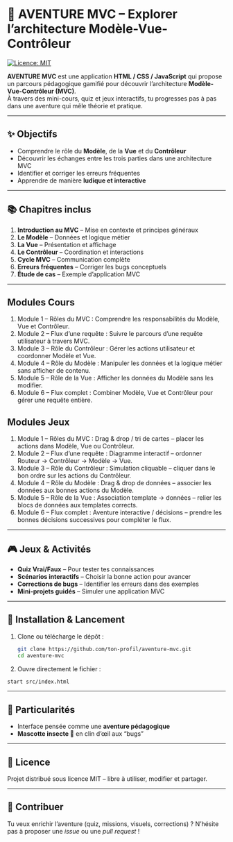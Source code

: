# 🧭 AVENTURE MVC – Explorer l’architecture Modèle-Vue-Contrôleur

[![Licence: MIT](https://img.shields.io/badge/License-MIT-yellow.svg)](https://opensource.org/licenses/MIT)

**AVENTURE MVC** est une application **HTML / CSS / JavaScript** qui propose un parcours pédagogique gamifié pour découvrir l’architecture **Modèle-Vue-Contrôleur (MVC)**.  
À travers des mini-cours, quiz et jeux interactifs, tu progresses pas à pas dans une aventure qui mêle théorie et pratique.

---

## ✨ Objectifs

- Comprendre le rôle du **Modèle**, de la **Vue** et du **Contrôleur**  
- Découvrir les échanges entre les trois parties dans une architecture MVC  
- Identifier et corriger les erreurs fréquentes  
- Apprendre de manière **ludique et interactive**  

---

## 📚 Chapitres inclus

1. **Introduction au MVC** – Mise en contexte et principes généraux  
2. **Le Modèle** – Données et logique métier  
3. **La Vue** – Présentation et affichage  
4. **Le Contrôleur** – Coordination et interactions  
5. **Cycle MVC** – Communication complète  
6. **Erreurs fréquentes** – Corriger les bugs conceptuels  
7. **Étude de cas** – Exemple d’application MVC  

---

## Modules Cours

1. Module 1 – Rôles du MVC : Comprendre les responsabilités du Modèle, Vue et Contrôleur.
2. Module 2 – Flux d’une requête : Suivre le parcours d’une requête utilisateur à travers MVC.
3. Module 3 – Rôle du Contrôleur : Gérer les actions utilisateur et coordonner Modèle et Vue.
4. Module 4 – Rôle du Modèle : Manipuler les données et la logique métier sans afficher de contenu.
5. Module 5 – Rôle de la Vue : Afficher les données du Modèle sans les modifier.
6. Module 6 – Flux complet : Combiner Modèle, Vue et Contrôleur pour gérer une requête entière.

## Modules Jeux

1. Module 1 – Rôles du MVC : Drag & drop / tri de cartes – placer les actions dans Modèle, Vue ou Contrôleur.
2. Module 2 – Flux d’une requête : Diagramme interactif – ordonner Routeur → Contrôleur → Modèle → Vue.
3. Module 3 – Rôle du Contrôleur : Simulation cliquable – cliquer dans le bon ordre sur les actions du Contrôleur.
4. Module 4 – Rôle du Modèle : Drag & drop de données – associer les données aux bonnes actions du Modèle.
5. Module 5 – Rôle de la Vue : Association template → données – relier les blocs de données aux templates corrects.
6. Module 6 – Flux complet : Aventure interactive / décisions – prendre les bonnes décisions successives pour compléter le flux.

---

## 🎮 Jeux & Activités

- **Quiz Vrai/Faux** – Pour tester tes connaissances  
- **Scénarios interactifs** – Choisir la bonne action pour avancer  
- **Corrections de bugs** – Identifier les erreurs dans des exemples  
- **Mini-projets guidés** – Simuler une application MVC  

---

## 🚀 Installation & Lancement

1. Clone ou télécharge le dépôt :

   ```bash
   git clone https://github.com/ton-profil/aventure-mvc.git
   cd aventure-mvc
   ```

2. Ouvre directement le fichier :

  ```bash
  start src/index.html
  ```

---

## 🎨 Particularités

- Interface pensée comme une **aventure pédagogique**
- **Mascotte insecte 🐞** en clin d’œil aux “bugs”

---

## 📜 Licence

Projet distribué sous licence MIT – libre à utiliser, modifier et partager.

---

## 🙌 Contribuer

Tu veux enrichir l’aventure (quiz, missions, visuels, corrections) ?
N’hésite pas à proposer une *issue* ou une *pull request* !
